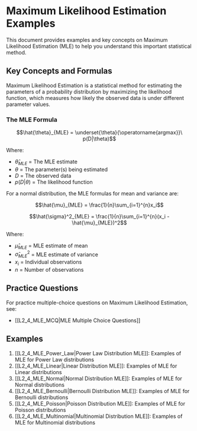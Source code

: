 # Maximum Likelihood Estimation Examples

This document provides examples and key concepts on Maximum Likelihood Estimation (MLE) to help you understand this important statistical method.

## Key Concepts and Formulas

Maximum Likelihood Estimation is a statistical method for estimating the parameters of a probability distribution by maximizing the likelihood function, which measures how likely the observed data is under different parameter values.

### The MLE Formula

$$\hat{\theta}_{MLE} = \underset{\theta}{\operatorname{argmax}}\ p(D|\theta)$$

Where:
- $\hat{\theta}_{MLE}$ = The MLE estimate
- $\theta$ = The parameter(s) being estimated
- $D$ = The observed data
- $p(D|\theta)$ = The likelihood function

For a normal distribution, the MLE formulas for mean and variance are:

$$\hat{\mu}_{MLE} = \frac{1}{n}\sum_{i=1}^{n}x_i$$

$$\hat{\sigma}^2_{MLE} = \frac{1}{n}\sum_{i=1}^{n}(x_i - \hat{\mu}_{MLE})^2$$

Where:
- $\hat{\mu}_{MLE}$ = MLE estimate of mean
- $\hat{\sigma}^2_{MLE}$ = MLE estimate of variance
- $x_i$ = Individual observations
- $n$ = Number of observations

## Practice Questions

For practice multiple-choice questions on Maximum Likelihood Estimation, see:
- [[L2_4_MLE_MCQ|MLE Multiple Choice Questions]]

## Examples

1. [[L2_4_MLE_Power_Law|Power Law Distribution MLE]]: Examples of MLE for Power Law distributions
2. [[L2_4_MLE_Linear|Linear Distribution MLE]]: Examples of MLE for Linear distributions
3. [[L2_4_MLE_Normal|Normal Distribution MLE]]: Examples of MLE for Normal distributions
4. [[L2_4_MLE_Bernoulli|Bernoulli Distribution MLE]]: Examples of MLE for Bernoulli distributions
5. [[L2_4_MLE_Poisson|Poisson Distribution MLE]]: Examples of MLE for Poisson distributions
6. [[L2_4_MLE_Multinomial|Multinomial Distribution MLE]]: Examples of MLE for Multinomial distributions
